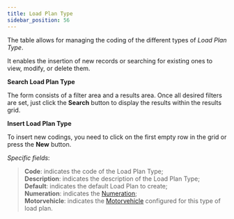 ```yaml
---
title: Load Plan Type 
sidebar_position: 56
---
```


The table allows for managing the coding of the different types of *Load Plan Type*.

It enables the insertion of new records or searching for existing ones to view, modify, or delete them.

**Search Load Plan Type**

The form consists of a filter area and a results area. Once all desired filters are set, just click the **Search** button to display the results within the results grid.

**Insert Load Plan Type**

To insert new codings, you need to click on the first empty row in the grid or press the **New** button.

*Specific fields*: 

> **Code**: indicates the code of the Load Plan Type;           
> **Description**: indicates the description of the Load Plan Type;   
> **Default**: indicates the default Load Plan to create;       
> **Numeration**: indicates the [Numeration](/docs/configurations/tables/fluentis-numerations);       
> **Motorvehicle**: indicates the [Motorvehicle](/docs/logistics/motorvehicles/motorvehicle) configured for this type of load plan.